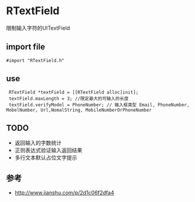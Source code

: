 
# RTextField
限制输入字符的UITextField

## import file 
```
#import "RTextField.h"
```

## use 
```
 RTextField *textField = [[RTextField alloc]init];
 textField.maxLength = 3; //限定最大的可输入的长度
 textField.verifyModel = PhoneNumber; // 输入框类型 Email, PhoneNumber, MobelNumber, Url,NomalString, MobileNumberOrPhoneNumber
```

## TODO 
* 返回输入的字数统计
* 正则表达式验证输入返回结果
* 多行文本默认占位文字提示

## 参考
* http://www.jianshu.com/p/2d1c06f2dfa4
